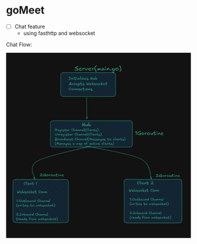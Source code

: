 # goMeet

- [ ] Chat feature 
    - using fasthttp and websocket



Chat Flow:
<br>

![alt text](image.png)